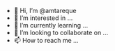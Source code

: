 - 👋 Hi, I’m @amtareque
- 👀 I’m interested in ...
- 🌱 I’m currently learning ...
- 💞️ I’m looking to collaborate on ...
- 📫 How to reach me ...

<!---
amtareque/amtareque is a ✨ special ✨ repository because its `README.md` (this file) appears on your GitHub profile.
You can click the Preview link to take a look at your changes.
--->
